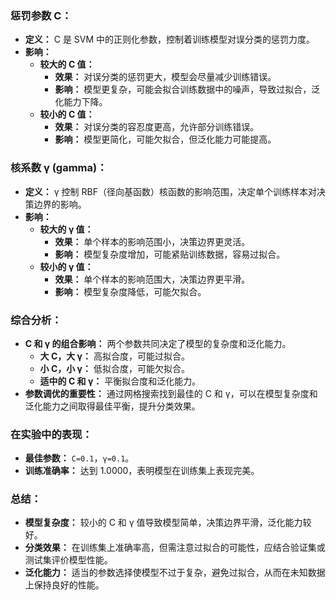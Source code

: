 ### **惩罚参数 C：**

- **定义：** C 是 SVM 中的正则化参数，控制着训练模型对误分类的惩罚力度。
- **影响：**
  - **较大的 C 值：**
    - **效果：** 对误分类的惩罚更大，模型会尽量减少训练错误。
    - **影响：** 模型更复杂，可能会拟合训练数据中的噪声，导致过拟合，泛化能力下降。
  - **较小的 C 值：**
    - **效果：** 对误分类的容忍度更高，允许部分训练错误。
    - **影响：** 模型更简化，可能欠拟合，但泛化能力可能提高。

### **核系数 γ (gamma)：**

- **定义：** γ 控制 RBF（径向基函数）核函数的影响范围，决定单个训练样本对决策边界的影响。
- **影响：**
  - **较大的 γ 值：**
    - **效果：** 单个样本的影响范围小，决策边界更灵活。
    - **影响：** 模型复杂度增加，可能紧贴训练数据，容易过拟合。
  - **较小的 γ 值：**
    - **效果：** 单个样本的影响范围大，决策边界更平滑。
    - **影响：** 模型复杂度降低，可能欠拟合。

### **综合分析：**

- **C 和 γ 的组合影响：** 两个参数共同决定了模型的复杂度和泛化能力。
  - **大 C，大 γ：** 高拟合度，可能过拟合。
  - **小 C，小 γ：** 低拟合度，可能欠拟合。
  - **适中的 C 和 γ：** 平衡拟合度和泛化能力。
- **参数调优的重要性：** 通过网格搜索找到最佳的 C 和 γ，可以在模型复杂度和泛化能力之间取得最佳平衡，提升分类效果。

### **在实验中的表现：**

- **最佳参数：** `C=0.1`，`γ=0.1`。
- **训练准确率：** 达到 1.0000，表明模型在训练集上表现完美。

### **总结：**

- **模型复杂度：** 较小的 C 和 γ 值导致模型简单，决策边界平滑，泛化能力较好。
- **分类效果：** 在训练集上准确率高，但需注意过拟合的可能性，应结合验证集或测试集评价模型性能。
- **泛化能力：** 适当的参数选择使模型不过于复杂，避免过拟合，从而在未知数据上保持良好的性能。

